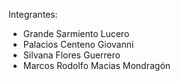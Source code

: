Integrantes:

- Grande Sarmiento Lucero
- Palacios Centeno Giovanni
- Silvana Flores Guerrero
- Marcos Rodolfo Macias Mondragón
